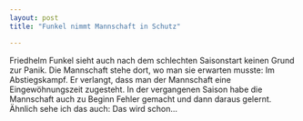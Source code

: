 ```yaml
---
layout: post
title: "Funkel nimmt Mannschaft in Schutz"

---
```


Friedhelm Funkel sieht auch nach dem schlechten Saisonstart keinen Grund zur Panik. Die Mannschaft stehe dort, wo man sie erwarten musste: Im Abstiegskampf. Er verlangt, dass man der Mannschaft eine Eingewöhnungszeit zugesteht. In der vergangenen Saison habe die Mannschaft auch zu Beginn Fehler gemacht und dann daraus gelernt. Ähnlich sehe ich das auch: Das wird schon...


